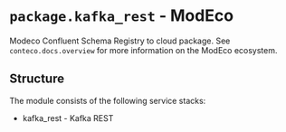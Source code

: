 # `package.kafka_rest` - ModEco

Modeco Confluent Schema Registry to cloud package.
See `conteco.docs.overview` for more information on the ModEco ecosystem.

## Structure

The module consists of the following service stacks:

 * kafka_rest - Kafka REST
